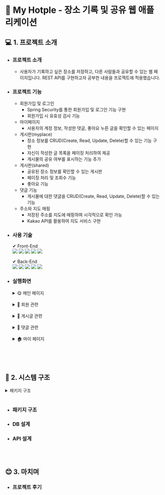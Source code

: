 # 🚀 My Hotple - 장소 기록 및 공유 웹 애플리케이션
## 💻 1. 프로젝트 소개
- ### 프로젝트 소개
  - 사용자가 기록하고 싶은 장소를 저장하고, 다른 사람들과 공유할 수 있는 웹 페이지입니다. REST API를 구현하고자 공부한 내용을 프로젝트에 적용했습니다.

- ### 프로젝트 기능
  - 회원가입 및 로그인
    - Spring Security를 통한 회원가입 및 로그인 기능 구현
    - 회원가입 시 유효성 검사 기능
  - 마이페이지
    - 사용자의 계정 정보, 작성한 댓글, 좋아요 누른 글을 확인할 수 있는 페이지
  - 게시판(myplace)
    - 장소 정보를 CRUD(Create, Read, Update, Delete)할 수 있는 기능 구현
    - 자신이 작성한 글 목록을 페이징 처리하여 제공
    - 게시물의 공유 여부를 표시하는 기능 추가
  - 게시판(shared)
    - 공유된 장소 정보를 확인할 수 있는 게시판
    - 페이징 처리 및 조회수 기능
    - 좋아요 기능
  - 댓글 기능
    - 게시물에 대한 댓글을 CRUD(Create, Read, Update, Delete)할 수 있는 기능
  - 주소와 지도 매핑
    - 저장된 주소를 지도에 매핑하여 시각적으로 확인 가능
    - Kakao API를 활용하여 지도 서비스 구현


  
- ### 사용 기술
  ✔ Front-End</br>
  <img src="https://img.shields.io/badge/html5-E34F26?style=for-the-badge&logo=html5&logoColor=white">
  <img src="https://img.shields.io/badge/css-1572B6?style=for-the-badge&logo=css3&logoColor=white">
  <img src="https://img.shields.io/badge/thymeleaf-005F0F?style=for-the-badge&logo=thymeleaf&logoColor=white">
  <img src="https://img.shields.io/badge/javascript-F7DF1E?style=for-the-badge&logo=javascript&logoColor=black">
  <img src="https://img.shields.io/badge/bootstrap-7952B3?style=for-the-badge&logo=bootstrap&logoColor=white">


  ✔ Back-End</br>
  <img src="https://img.shields.io/badge/java-007396?style=for-the-badge&logo=java&logoColor=white">
  <img src="https://img.shields.io/badge/spring-6DB33F?style=for-the-badge&logo=spring&logoColor=white">
  <img src="https://img.shields.io/badge/springboot-6DB33F?style=for-the-badge&logo=springboot&logoColor=white">
  <img src="https://img.shields.io/badge/springsecurity-6DB33F?style=for-the-badge&logo=springsecurity&logoColor=white">
  <img src="https://img.shields.io/badge/mysql-4479A1?style=for-the-badge&logo=mysql&logoColor=white">

- ### 실행화면
  <details>
  <summary>😋 메인 페이지</summary>
    ![image](https://github.com/hhhhh1hhhh/my_hotple/assets/93113812/55f96f88-927d-4d7b-9fe0-4d3c2f804509)
  </details>
  </br>
  
  <details>
  <summary>👥 회원 관련</summary>
  - 회원 관련
  </details>
  </br>

  <details>
  <summary>📖 게시글 관련</summary>
  - 게시글 관련
  </details>
  </br>

  <details>
  <summary>🌟 댓글 관련</summary>
  - 댓글 관련
  </details>
  </br>

    <details>
  <summary>🏠 마이 페이지</summary>
  - 마이 페이지
  </details>
  </br>



</br></br>

## 📄 2. 시스템 구조
  <details>
  <summary>패키지 구조</summary>
  
  ``` 
 📦src
 ┣ 📂main
 ┃ ┣ 📂java
 ┃ ┃ ┗ 📂restaurant
 ┃ ┃ ┃ ┗ 📂restaurant
 ┃ ┃ ┃ ┃ ┣ 📂auth
 ┃ ┃ ┃ ┃ ┃ ┣ 📂controller
 ┃ ┃ ┃ ┃ ┃ ┃ ┣ 📜JoinController.java
 ┃ ┃ ┃ ┃ ┃ ┃ ┗ 📜LoginController.java
 ┃ ┃ ┃ ┃ ┃ ┣ 📂dto
 ┃ ┃ ┃ ┃ ┃ ┃ ┗ 📜JoinDTO.java
 ┃ ┃ ┃ ┃ ┃ ┗ 📂service
 ┃ ┃ ┃ ┃ ┃ ┃ ┣ 📜AuthService.java
 ┃ ┃ ┃ ┃ ┃ ┃ ┣ 📜CustomAuthenticationFailureHandler.java
 ┃ ┃ ┃ ┃ ┃ ┃ ┣ 📜CustomAuthenticationSuccessHandler.java
 ┃ ┃ ┃ ┃ ┃ ┃ ┗ 📜JoinService.java
 ┃ ┃ ┃ ┃ ┣ 📂comment
 ┃ ┃ ┃ ┃ ┃ ┣ 📂controller
 ┃ ┃ ┃ ┃ ┃ ┃ ┗ 📜CommentController.java
 ┃ ┃ ┃ ┃ ┃ ┣ 📂dto
 ┃ ┃ ┃ ┃ ┃ ┃ ┗ 📜CommentDTO.java
 ┃ ┃ ┃ ┃ ┃ ┣ 📂entity
 ┃ ┃ ┃ ┃ ┃ ┃ ┗ 📜CommentEntity.java
 ┃ ┃ ┃ ┃ ┃ ┣ 📂repository
 ┃ ┃ ┃ ┃ ┃ ┃ ┗ 📜CommentRepository.java
 ┃ ┃ ┃ ┃ ┃ ┗ 📂service
 ┃ ┃ ┃ ┃ ┃ ┃ ┗ 📜CommentService.java
 ┃ ┃ ┃ ┃ ┣ 📂config
 ┃ ┃ ┃ ┃ ┃ ┣ 📜SecurityConfig.java
 ┃ ┃ ┃ ┃ ┃ ┗ 📜WebConfig.java
 ┃ ┃ ┃ ┃ ┣ 📂controller
 ┃ ┃ ┃ ┃ ┃ ┣ 📜MainController.java
 ┃ ┃ ┃ ┃ ┃ ┗ 📜MypageController.java
 ┃ ┃ ┃ ┃ ┣ 📂entity
 ┃ ┃ ┃ ┃ ┃ ┗ 📜BaseEntity.java
 ┃ ┃ ┃ ┃ ┣ 📂likes
 ┃ ┃ ┃ ┃ ┃ ┣ 📂controller
 ┃ ┃ ┃ ┃ ┃ ┃ ┗ 📜LikesController.java
 ┃ ┃ ┃ ┃ ┃ ┣ 📂dto
 ┃ ┃ ┃ ┃ ┃ ┃ ┗ 📜LikesDTO.java
 ┃ ┃ ┃ ┃ ┃ ┣ 📂entity
 ┃ ┃ ┃ ┃ ┃ ┃ ┗ 📜LikesEntity.java
 ┃ ┃ ┃ ┃ ┃ ┣ 📂repository
 ┃ ┃ ┃ ┃ ┃ ┃ ┗ 📜LikesRepository.java
 ┃ ┃ ┃ ┃ ┃ ┗ 📂service
 ┃ ┃ ┃ ┃ ┃ ┃ ┗ 📜LikesService.java
 ┃ ┃ ┃ ┃ ┣ 📂myplace
 ┃ ┃ ┃ ┃ ┃ ┣ 📂controller
 ┃ ┃ ┃ ┃ ┃ ┃ ┗ 📜MyplaceController.java
 ┃ ┃ ┃ ┃ ┃ ┣ 📂dto
 ┃ ┃ ┃ ┃ ┃ ┃ ┗ 📜MyplaceDTO.java
 ┃ ┃ ┃ ┃ ┃ ┣ 📂entity
 ┃ ┃ ┃ ┃ ┃ ┃ ┣ 📜MyplaceEntity.java
 ┃ ┃ ┃ ┃ ┃ ┃ ┗ 📜MyplaceFileEntity.java
 ┃ ┃ ┃ ┃ ┃ ┣ 📂repository
 ┃ ┃ ┃ ┃ ┃ ┃ ┣ 📜MyplaceFileRepository.java
 ┃ ┃ ┃ ┃ ┃ ┃ ┗ 📜MyplaceRepository.java
 ┃ ┃ ┃ ┃ ┃ ┗ 📂service
 ┃ ┃ ┃ ┃ ┃ ┃ ┣ 📜MyplaceFileService.java
 ┃ ┃ ┃ ┃ ┃ ┃ ┗ 📜MyplaceService.java
 ┃ ┃ ┃ ┃ ┣ 📂repository
 ┃ ┃ ┃ ┃ ┣ 📂shared
 ┃ ┃ ┃ ┃ ┃ ┣ 📂controller
 ┃ ┃ ┃ ┃ ┃ ┃ ┗ 📜SharedController.java
 ┃ ┃ ┃ ┃ ┃ ┗ 📂service
 ┃ ┃ ┃ ┃ ┃ ┃ ┗ 📜SharedService.java
 ┃ ┃ ┃ ┃ ┣ 📂user
 ┃ ┃ ┃ ┃ ┃ ┣ 📂dto
 ┃ ┃ ┃ ┃ ┃ ┃ ┗ 📜CustomUserDetails.java
 ┃ ┃ ┃ ┃ ┃ ┣ 📂entity
 ┃ ┃ ┃ ┃ ┃ ┃ ┗ 📜UserEntity.java
 ┃ ┃ ┃ ┃ ┃ ┣ 📂repository
 ┃ ┃ ┃ ┃ ┃ ┃ ┗ 📜UserRepository.java
 ┃ ┃ ┃ ┃ ┃ ┗ 📂service
 ┃ ┃ ┃ ┃ ┃ ┃ ┗ 📜CustomUserDetailsService.java
 ┃ ┃ ┃ ┃ ┗ 📜RestaurantApplication.java
 ┃ ┗ 📂resources
 ┃ ┃ ┣ 📂static
 ┃ ┃ ┃ ┣ 📂css
 ┃ ┃ ┃ ┃ ┣ 📜bootstrap.min.css
 ┃ ┃ ┃ ┃ ┗ 📜mainMap.css
 ┃ ┃ ┃ ┗ 📂js
 ┃ ┃ ┃ ┃ ┣ 📜join.js
 ┃ ┃ ┃ ┃ ┣ 📜mainMap.js
 ┃ ┃ ┃ ┃ ┗ 📜write.js
 ┃ ┃ ┣ 📂templates
 ┃ ┃ ┃ ┣ 📂auth
 ┃ ┃ ┃ ┃ ┣ 📜join.html
 ┃ ┃ ┃ ┃ ┗ 📜login.html
 ┃ ┃ ┃ ┣ 📂layout
 ┃ ┃ ┃ ┃ ┣ 📜head.html
 ┃ ┃ ┃ ┃ ┣ 📜nav.html
 ┃ ┃ ┃ ┃ ┗ 📜write-edit-form.html
 ┃ ┃ ┃ ┣ 📂myplace
 ┃ ┃ ┃ ┃ ┣ 📜detail.html
 ┃ ┃ ┃ ┃ ┣ 📜edit.html
 ┃ ┃ ┃ ┃ ┣ 📜list.html
 ┃ ┃ ┃ ┃ ┗ 📜write.html
 ┃ ┃ ┃ ┣ 📂shared
 ┃ ┃ ┃ ┃ ┣ 📜detail.html
 ┃ ┃ ┃ ┃ ┗ 📜list.html
 ┃ ┃ ┃ ┣ 📜main.html
 ┃ ┃ ┃ ┗ 📜mypage.html
 ┃ ┃ ┗ 📜application.properties
 ┗ 📂test
 ┃ ┗ 📂java
 ┃ ┃ ┗ 📂restaurant
 ┃ ┃ ┃ ┗ 📂restaurant
 ┃ ┃ ┃ ┃ ┗ 📜RestaurantApplicationTests.java
  ```

  </details>
  </br>


- ### 패키지 구조


- ### DB 설계


- ### API 설계
  
</br></br>


## 😊 3. 마치며
- ### 프로젝트 후기

